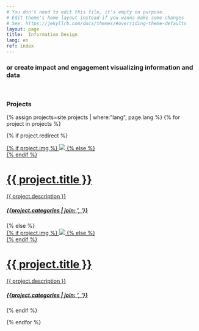 ```yaml
---
# You don't need to edit this file, it's empty on purpose.
# Edit theme's home layout instead if you wanna make some changes
# See: https://jekyllrb.com/docs/themes/#overriding-theme-defaults
layout: page
title:  Information Design
lang: en
ref: index
---
```


### or create impact and engagement visualizing information and data

<br>

### Projects

{% assign projects=site.projects | where:"lang", page.lang %}
{% for project in projects %}

{% if project.redirect %}
<div class="projectgrid">
    <div class="thumbnail">
        <a href="{{ project.redirect }}" target="_blank">
        {% if project.img %}
        <img class="thumbnail" src="{{ project.img }}"/>
        {% else %}
        <div class="thumbnail blankbox"></div>
        {% endif %}    
        <span>
            <h1>{{ project.title }}</h1>
            <p>{{ project.description }}</p>
            <h5><i>{{project.categories | join: ', '}}</i></h5>
        </span>
        </a>
    </div>
</div>
{% else %}

<div class="projectgrid">
    <div class="thumbnail">
        <a href="{{ site.baseurl }}{{ project.url }}">
        {% if project.img %}
        <img class="thumbnail" src="{{ project.img }}"/>
        {% else %}
        <div class="thumbnail blankbox"></div>
        {% endif %}    
        <span>
            <h1>{{ project.title }}</h1>
            <p>{{ project.description }}</p>
            <h5><i>{{project.categories | join: ', '}}</i></h5>
        </span>
        </a>
    </div>
</div>

{% endif %}

{% endfor %}
